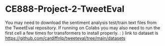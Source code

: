 # CE888-Project-2-TweetEval
You may need to download the sentiment analysis test/train text files from the TweetEval repository. If running on Colabs you may also need to run the first cell a few times for transformers to install properly. : )
link to dataset is https://github.com/cardiffnlp/tweeteval/tree/main/datasets
